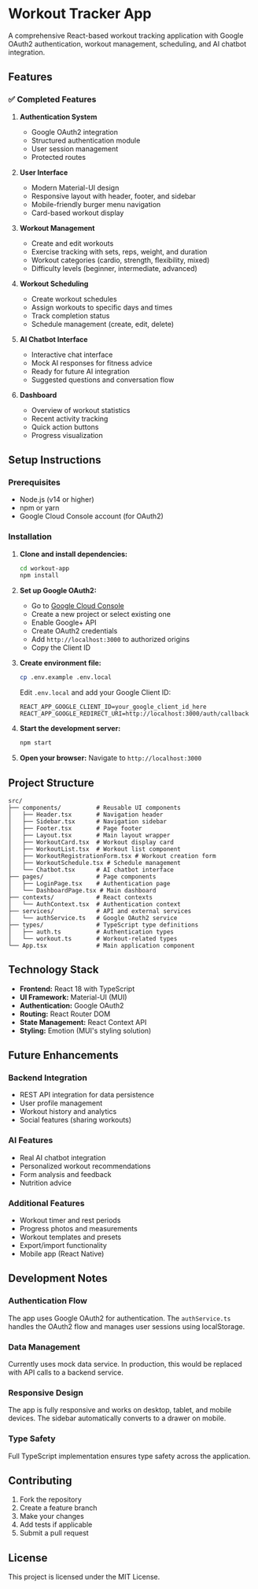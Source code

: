 # Workout Tracker App

A comprehensive React-based workout tracking application with Google OAuth2 authentication, workout management, scheduling, and AI chatbot integration.

## Features

### ✅ Completed Features

1. **Authentication System**

   - Google OAuth2 integration
   - Structured authentication module
   - User session management
   - Protected routes

2. **User Interface**

   - Modern Material-UI design
   - Responsive layout with header, footer, and sidebar
   - Mobile-friendly burger menu navigation
   - Card-based workout display

3. **Workout Management**

   - Create and edit workouts
   - Exercise tracking with sets, reps, weight, and duration
   - Workout categories (cardio, strength, flexibility, mixed)
   - Difficulty levels (beginner, intermediate, advanced)

4. **Workout Scheduling**

   - Create workout schedules
   - Assign workouts to specific days and times
   - Track completion status
   - Schedule management (create, edit, delete)

5. **AI Chatbot Interface**

   - Interactive chat interface
   - Mock AI responses for fitness advice
   - Ready for future AI integration
   - Suggested questions and conversation flow

6. **Dashboard**
   - Overview of workout statistics
   - Recent activity tracking
   - Quick action buttons
   - Progress visualization

## Setup Instructions

### Prerequisites

- Node.js (v14 or higher)
- npm or yarn
- Google Cloud Console account (for OAuth2)

### Installation

1. **Clone and install dependencies:**

   ```bash
   cd workout-app
   npm install
   ```

2. **Set up Google OAuth2:**

   - Go to [Google Cloud Console](https://console.cloud.google.com/)
   - Create a new project or select existing one
   - Enable Google+ API
   - Create OAuth2 credentials
   - Add `http://localhost:3000` to authorized origins
   - Copy the Client ID

3. **Create environment file:**

   ```bash
   cp .env.example .env.local
   ```

   Edit `.env.local` and add your Google Client ID:

   ```
   REACT_APP_GOOGLE_CLIENT_ID=your_google_client_id_here
   REACT_APP_GOOGLE_REDIRECT_URI=http://localhost:3000/auth/callback
   ```

4. **Start the development server:**

   ```bash
   npm start
   ```

5. **Open your browser:**
   Navigate to `http://localhost:3000`

## Project Structure

```
src/
├── components/          # Reusable UI components
│   ├── Header.tsx       # Navigation header
│   ├── Sidebar.tsx      # Navigation sidebar
│   ├── Footer.tsx       # Page footer
│   ├── Layout.tsx       # Main layout wrapper
│   ├── WorkoutCard.tsx  # Workout display card
│   ├── WorkoutList.tsx  # Workout list component
│   ├── WorkoutRegistrationForm.tsx # Workout creation form
│   ├── WorkoutSchedule.tsx # Schedule management
│   └── Chatbot.tsx      # AI chatbot interface
├── pages/               # Page components
│   ├── LoginPage.tsx    # Authentication page
│   └── DashboardPage.tsx # Main dashboard
├── contexts/            # React contexts
│   └── AuthContext.tsx  # Authentication context
├── services/            # API and external services
│   └── authService.ts   # Google OAuth2 service
├── types/               # TypeScript type definitions
│   ├── auth.ts          # Authentication types
│   └── workout.ts       # Workout-related types
└── App.tsx              # Main application component
```

## Technology Stack

- **Frontend:** React 18 with TypeScript
- **UI Framework:** Material-UI (MUI)
- **Authentication:** Google OAuth2
- **Routing:** React Router DOM
- **State Management:** React Context API
- **Styling:** Emotion (MUI's styling solution)

## Future Enhancements

### Backend Integration

- REST API integration for data persistence
- User profile management
- Workout history and analytics
- Social features (sharing workouts)

### AI Features

- Real AI chatbot integration
- Personalized workout recommendations
- Form analysis and feedback
- Nutrition advice

### Additional Features

- Workout timer and rest periods
- Progress photos and measurements
- Workout templates and presets
- Export/import functionality
- Mobile app (React Native)

## Development Notes

### Authentication Flow

The app uses Google OAuth2 for authentication. The `authService.ts` handles the OAuth2 flow and manages user sessions using localStorage.

### Data Management

Currently uses mock data service. In production, this would be replaced with API calls to a backend service.

### Responsive Design

The app is fully responsive and works on desktop, tablet, and mobile devices. The sidebar automatically converts to a drawer on mobile.

### Type Safety

Full TypeScript implementation ensures type safety across the application.

## Contributing

1. Fork the repository
2. Create a feature branch
3. Make your changes
4. Add tests if applicable
5. Submit a pull request

## License

This project is licensed under the MIT License.
